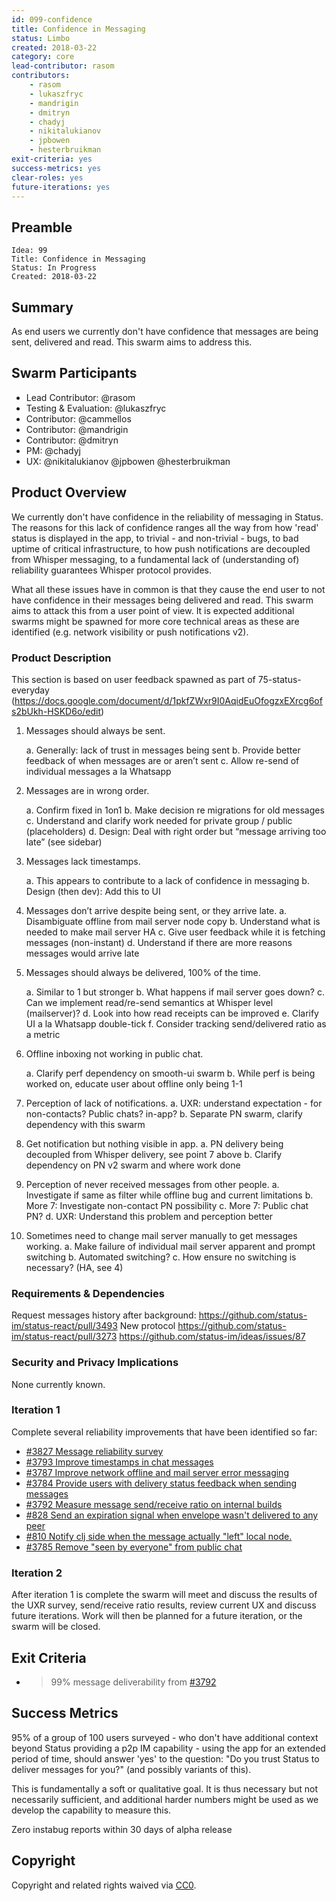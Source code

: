 ```yaml
---
id: 099-confidence
title: Confidence in Messaging
status: Limbo
created: 2018-03-22
category: core
lead-contributor: rasom
contributors:
    - rasom
    - lukaszfryc
    - mandrigin
    - dmitryn
    - chadyj
    - nikitalukianov
    - jpbowen
    - hesterbruikman
exit-criteria: yes
success-metrics: yes
clear-roles: yes
future-iterations: yes
---
```


## Preamble

    Idea: 99
    Title: Confidence in Messaging
    Status: In Progress
    Created: 2018-03-22


## Summary
As end users we currently don't have confidence that messages are being sent, delivered and read. This swarm aims to address this.

## Swarm Participants
- Lead Contributor: @rasom
- Testing & Evaluation: @lukaszfryc
- Contributor: @cammellos
- Contributor: @mandrigin
- Contributor: @dmitryn
- PM: @chadyj
- UX: @nikitalukianov @jpbowen @hesterbruikman

## Product Overview

We currently don't have confidence in the reliability of messaging in Status. The reasons for this lack of confidence ranges all the way from how 'read' status is displayed in the app, to trivial - and non-trivial - bugs, to bad uptime of critical infrastructure, to how push notifications are decoupled from Whisper messaging, to a fundamental lack of (understanding of) reliability guarantees Whisper protocol provides.

What all these issues have in common is that they cause the end user to not have confidence in their messages being delivered and read. This swarm aims to attack this from a user point of view. It is expected additional swarms might be spawned for more core technical areas as these are identified (e.g. network visibility or push notifications v2).

### Product Description
This section is based on user feedback spawned as part of 75-status-everyday (https://docs.google.com/document/d/1pkfZWxr9I0AqidEuOfogzxEXrcg6ofs2bUkh-HSKD6o/edit)

1. Messages should always be sent.

    a. Generally: lack of trust in messages being sent
    b. Provide better feedback of when messages are or aren’t sent
    c. Allow re-send of individual messages a la Whatsapp

2. Messages are in wrong order.

    a. Confirm fixed in 1on1
    b. Make decision re migrations for old messages
    c. Understand and clarify work needed for private group / public (placeholders)
    d. Design: Deal with right order but “message arriving too late” (see sidebar)

3. Messages lack timestamps.

     a. This appears to contribute to a lack of confidence in messaging
     b. Design (then dev): Add this to UI

4. Messages don’t arrive despite being sent, or they arrive late.
    a. Disambiguate offline from mail server node copy
    b. Understand what is needed to make mail server HA
    c. Give user feedback while it is fetching messages (non-instant)
    d. Understand if there are more reasons messages would arrive late

5. Messages should always be delivered, 100% of the time.

    a. Similar to 1 but stronger
    b. What happens if mail server goes down?
    c. Can we implement read/re-send semantics at Whisper level (mailserver)?
    d. Look into how read receipts can be improved
    e. Clarify UI a la Whatsapp double-tick
    f. Consider tracking send/delivered ratio as a metric

6. Offline inboxing not working in public chat.

    a. Clarify perf dependency on smooth-ui swarm
    b. While perf is being worked on, educate user about offline only being 1-1

7. Perception of lack of notifications.
    a. UXR: understand expectation -  for non-contacts? Public chats? in-app?
    b. Separate PN swarm, clarify dependency with this swarm

8. Get notification but nothing visible in app.
    a. PN delivery being decoupled from Whisper delivery, see point 7 above
    b. Clarify dependency on PN v2 swarm and where work done

9. Perception of never received messages from other people.
    a. Investigate if same as filter while offline bug and current limitations
    b. More 7: Investigate non-contact PN possibility
    c. More 7: Public chat PN?
    d. UXR: Understand this problem and perception better

10. Sometimes need to change mail server manually to get messages working.
    a. Make failure of individual mail server apparent and prompt switching
    b. Automated switching?
    c. How ensure no switching is necessary? (HA, see 4)

### Requirements & Dependencies

Request messages history after background: https://github.com/status-im/status-react/pull/3493
New protocol https://github.com/status-im/status-react/pull/3273
https://github.com/status-im/ideas/issues/87

### Security and Privacy Implications

None currently known.

### Iteration 1

Complete several reliability improvements that have been identified so far:

- [#3827 Message reliability survey](https://github.com/status-im/status-react/issues/3827)
- [#3793 Improve timestamps in chat messages](https://github.com/status-im/status-react/issues/3793)
- [#3787 Improve network offline and mail server error messaging](https://github.com/status-im/status-react/issues/3787)
- [#3784 Provide users with delivery status feedback when sending messages](https://github.com/status-im/status-react/issues/3784)
- [#3792 Measure message send/receive ratio on internal builds ](https://github.com/status-im/status-react/issues/3792)
- [#828 Send an expiration signal when envelope wasn't delivered to any peer](https://github.com/status-im/status-go/pull/828)
- [#810 Notify clj side when the message actually "left" local node.](https://github.com/status-im/status-go/issues/810)
- [#3785 Remove "seen by everyone" from public chat](https://github.com/status-im/status-react/issues/3785)

### Iteration 2

After iteration 1 is complete the swarm will meet and discuss the results of the UXR survey, send/receive ratio results, review current UX and discuss future iterations. Work will then be planned for a future iteration, or the swarm will be closed.

## Exit Criteria

- >99% message deliverability from [#3792](https://github.com/status-im/status-react/issues/3792)

## Success Metrics

95% of a group of 100 users surveyed - who don't have additional context beyond Status providing a p2p IM capability - using the app for an extended period of time, should answer 'yes' to the question: "Do you trust Status to deliver messages for you?" (and possibly variants of this).

This is fundamentally a soft or qualitative goal. It is thus necessary but not necessarily sufficient, and additional harder numbers might be used as we develop the capability to measure this.

Zero instabug reports within 30 days of alpha release

## Copyright
Copyright and related rights waived via [CC0](https://creativecommons.org/publicdomain/zero/1.0/).
